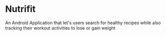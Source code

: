 # Nutrifit
An Android Application that let's users search for healthy recipes while also tracking their workout activities to lose or gain weight
